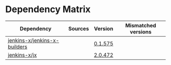 # Dependency Matrix

Dependency | Sources | Version | Mismatched versions
---------- | ------- | ------- | -------------------
[jenkins-x/jenkins-x-builders](https://github.com/jenkins-x/jenkins-x-builders) |  | [0.1.575]() | 
[jenkins-x/jx](https://github.com/jenkins-x/jx) |  | [2.0.472](https://github.com/jenkins-x/jx/releases/tag/v2.0.472) | 
